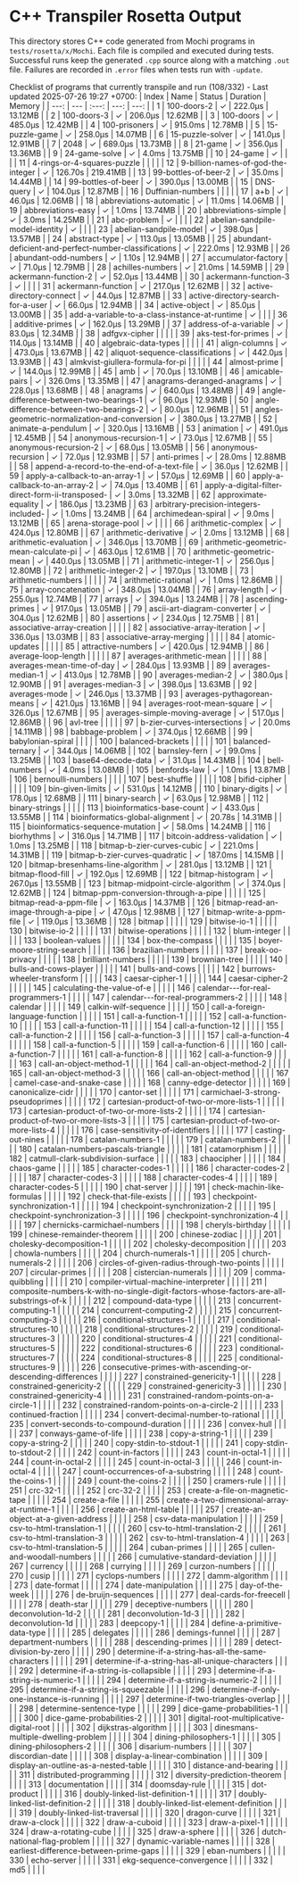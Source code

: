 # C++ Transpiler Rosetta Output

This directory stores C++ code generated from Mochi programs in `tests/rosetta/x/Mochi`. Each file is compiled and executed during tests. Successful runs keep the generated `.cpp` source along with a matching `.out` file. Failures are recorded in `.error` files when tests run with `-update`.

Checklist of programs that currently transpile and run (108/332) - Last updated 2025-07-26 19:27 +0700:
| Index | Name | Status | Duration | Memory |
| ---: | --- | :---: | ---: | ---: |
| 1 | 100-doors-2 | ✓ | 222.0µs | 13.12MB |
| 2 | 100-doors-3 | ✓ | 206.0µs | 12.62MB |
| 3 | 100-doors | ✓ | 485.0µs | 12.42MB |
| 4 | 100-prisoners | ✓ | 915.0ms | 12.78MB |
| 5 | 15-puzzle-game | ✓ | 258.0µs | 14.07MB |
| 6 | 15-puzzle-solver | ✓ | 141.0µs | 12.91MB |
| 7 | 2048 | ✓ | 689.0µs | 13.73MB |
| 8 | 21-game | ✓ | 356.0µs | 13.36MB |
| 9 | 24-game-solve | ✓ | 4.0ms | 13.75MB |
| 10 | 24-game | ✓ |  |  |
| 11 | 4-rings-or-4-squares-puzzle |   |  |  |
| 12 | 9-billion-names-of-god-the-integer | ✓ | 126.70s | 219.41MB |
| 13 | 99-bottles-of-beer-2 | ✓ | 35.0ms | 14.44MB |
| 14 | 99-bottles-of-beer | ✓ | 390.0µs | 13.00MB |
| 15 | DNS-query | ✓ | 104.0µs | 12.87MB |
| 16 | Duffinian-numbers |   |  |  |
| 17 | a+b | ✓ | 46.0µs | 12.06MB |
| 18 | abbreviations-automatic | ✓ | 11.0ms | 14.06MB |
| 19 | abbreviations-easy | ✓ | 1.0ms | 13.74MB |
| 20 | abbreviations-simple | ✓ | 3.0ms | 14.25MB |
| 21 | abc-problem | ✓ |  |  |
| 22 | abelian-sandpile-model-identity | ✓ |  |  |
| 23 | abelian-sandpile-model | ✓ | 398.0µs | 13.57MB |
| 24 | abstract-type | ✓ | 113.0µs | 13.05MB |
| 25 | abundant-deficient-and-perfect-number-classifications | ✓ | 222.0ms | 12.93MB |
| 26 | abundant-odd-numbers | ✓ | 1.10s | 12.94MB |
| 27 | accumulator-factory | ✓ | 71.0µs | 12.79MB |
| 28 | achilles-numbers | ✓ | 21.0ms | 14.59MB |
| 29 | ackermann-function-2 | ✓ | 52.0µs | 13.44MB |
| 30 | ackermann-function-3 | ✓ |  |  |
| 31 | ackermann-function | ✓ | 217.0µs | 12.62MB |
| 32 | active-directory-connect | ✓ | 44.0µs | 12.87MB |
| 33 | active-directory-search-for-a-user | ✓ | 66.0µs | 12.94MB |
| 34 | active-object | ✓ | 85.0µs | 13.00MB |
| 35 | add-a-variable-to-a-class-instance-at-runtime | ✓ |  |  |
| 36 | additive-primes | ✓ | 162.0µs | 13.29MB |
| 37 | address-of-a-variable | ✓ | 83.0µs | 12.34MB |
| 38 | adfgvx-cipher |   |  |  |
| 39 | aks-test-for-primes | ✓ | 114.0µs | 13.14MB |
| 40 | algebraic-data-types |   |  |  |
| 41 | align-columns | ✓ | 473.0µs | 13.67MB |
| 42 | aliquot-sequence-classifications | ✓ | 442.0µs | 13.93MB |
| 43 | almkvist-giullera-formula-for-pi |   |  |  |
| 44 | almost-prime | ✓ | 144.0µs | 12.99MB |
| 45 | amb | ✓ | 70.0µs | 13.10MB |
| 46 | amicable-pairs | ✓ | 326.0ms | 13.35MB |
| 47 | anagrams-deranged-anagrams | ✓ | 228.0µs | 13.68MB |
| 48 | anagrams | ✓ | 640.0µs | 13.48MB |
| 49 | angle-difference-between-two-bearings-1 | ✓ | 96.0µs | 12.93MB |
| 50 | angle-difference-between-two-bearings-2 | ✓ | 80.0µs | 12.96MB |
| 51 | angles-geometric-normalization-and-conversion | ✓ | 380.0µs | 13.27MB |
| 52 | animate-a-pendulum | ✓ | 320.0µs | 13.16MB |
| 53 | animation | ✓ | 491.0µs | 12.45MB |
| 54 | anonymous-recursion-1 | ✓ | 73.0µs | 12.67MB |
| 55 | anonymous-recursion-2 | ✓ | 68.0µs | 13.05MB |
| 56 | anonymous-recursion | ✓ | 72.0µs | 12.93MB |
| 57 | anti-primes | ✓ | 28.0ms | 12.88MB |
| 58 | append-a-record-to-the-end-of-a-text-file | ✓ | 36.0µs | 12.62MB |
| 59 | apply-a-callback-to-an-array-1 | ✓ | 57.0µs | 12.69MB |
| 60 | apply-a-callback-to-an-array-2 | ✓ | 74.0µs | 13.40MB |
| 61 | apply-a-digital-filter-direct-form-ii-transposed- | ✓ | 3.0ms | 13.32MB |
| 62 | approximate-equality | ✓ | 186.0µs | 13.23MB |
| 63 | arbitrary-precision-integers-included- | ✓ | 1.0ms | 13.24MB |
| 64 | archimedean-spiral | ✓ | 9.0ms | 13.12MB |
| 65 | arena-storage-pool | ✓ |  |  |
| 66 | arithmetic-complex | ✓ | 424.0µs | 12.80MB |
| 67 | arithmetic-derivative | ✓ | 2.0ms | 13.12MB |
| 68 | arithmetic-evaluation | ✓ | 346.0µs | 13.70MB |
| 69 | arithmetic-geometric-mean-calculate-pi | ✓ | 463.0µs | 12.61MB |
| 70 | arithmetic-geometric-mean | ✓ | 440.0µs | 13.05MB |
| 71 | arithmetic-integer-1 | ✓ | 256.0µs | 12.80MB |
| 72 | arithmetic-integer-2 | ✓ | 197.0µs | 13.10MB |
| 73 | arithmetic-numbers |   |  |  |
| 74 | arithmetic-rational | ✓ | 1.0ms | 12.86MB |
| 75 | array-concatenation | ✓ | 348.0µs | 13.04MB |
| 76 | array-length | ✓ | 255.0µs | 12.74MB |
| 77 | arrays | ✓ | 394.0µs | 13.24MB |
| 78 | ascending-primes | ✓ | 917.0µs | 13.05MB |
| 79 | ascii-art-diagram-converter | ✓ | 304.0µs | 12.62MB |
| 80 | assertions | ✓ | 234.0µs | 12.75MB |
| 81 | associative-array-creation |   |  |  |
| 82 | associative-array-iteration | ✓ | 336.0µs | 13.03MB |
| 83 | associative-array-merging |   |  |  |
| 84 | atomic-updates |   |  |  |
| 85 | attractive-numbers | ✓ | 420.0µs | 12.94MB |
| 86 | average-loop-length |   |  |  |
| 87 | averages-arithmetic-mean |   |  |  |
| 88 | averages-mean-time-of-day | ✓ | 284.0µs | 13.93MB |
| 89 | averages-median-1 | ✓ | 413.0µs | 12.78MB |
| 90 | averages-median-2 | ✓ | 380.0µs | 12.90MB |
| 91 | averages-median-3 | ✓ | 398.0µs | 13.63MB |
| 92 | averages-mode | ✓ | 246.0µs | 13.37MB |
| 93 | averages-pythagorean-means | ✓ | 421.0µs | 13.16MB |
| 94 | averages-root-mean-square | ✓ | 326.0µs | 12.67MB |
| 95 | averages-simple-moving-average | ✓ | 517.0µs | 12.86MB |
| 96 | avl-tree |   |  |  |
| 97 | b-zier-curves-intersections | ✓ | 20.0ms | 14.11MB |
| 98 | babbage-problem | ✓ | 374.0µs | 12.66MB |
| 99 | babylonian-spiral |   |  |  |
| 100 | balanced-brackets |   |  |  |
| 101 | balanced-ternary | ✓ | 344.0µs | 14.06MB |
| 102 | barnsley-fern | ✓ | 99.0ms | 13.25MB |
| 103 | base64-decode-data | ✓ | 31.0µs | 14.43MB |
| 104 | bell-numbers | ✓ | 4.0ms | 13.08MB |
| 105 | benfords-law | ✓ | 1.0ms | 13.87MB |
| 106 | bernoulli-numbers |   |  |  |
| 107 | best-shuffle |   |  |  |
| 108 | bifid-cipher |   |  |  |
| 109 | bin-given-limits | ✓ | 531.0µs | 14.12MB |
| 110 | binary-digits | ✓ | 178.0µs | 12.68MB |
| 111 | binary-search | ✓ | 63.0µs | 12.98MB |
| 112 | binary-strings |   |  |  |
| 113 | bioinformatics-base-count | ✓ | 433.0µs | 13.55MB |
| 114 | bioinformatics-global-alignment | ✓ | 20.78s | 14.31MB |
| 115 | bioinformatics-sequence-mutation | ✓ | 58.0ms | 14.24MB |
| 116 | biorhythms | ✓ | 316.0µs | 14.71MB |
| 117 | bitcoin-address-validation | ✓ | 1.0ms | 13.25MB |
| 118 | bitmap-b-zier-curves-cubic | ✓ | 221.0ms | 14.31MB |
| 119 | bitmap-b-zier-curves-quadratic | ✓ | 187.0ms | 14.15MB |
| 120 | bitmap-bresenhams-line-algorithm | ✓ | 281.0µs | 13.12MB |
| 121 | bitmap-flood-fill | ✓ | 192.0µs | 12.69MB |
| 122 | bitmap-histogram | ✓ | 267.0µs | 13.55MB |
| 123 | bitmap-midpoint-circle-algorithm | ✓ | 374.0µs | 12.62MB |
| 124 | bitmap-ppm-conversion-through-a-pipe |   |  |  |
| 125 | bitmap-read-a-ppm-file | ✓ | 163.0µs | 14.37MB |
| 126 | bitmap-read-an-image-through-a-pipe | ✓ | 47.0µs | 12.98MB |
| 127 | bitmap-write-a-ppm-file | ✓ | 119.0µs | 13.36MB |
| 128 | bitmap |   |  |  |
| 129 | bitwise-io-1 |   |  |  |
| 130 | bitwise-io-2 |   |  |  |
| 131 | bitwise-operations |   |  |  |
| 132 | blum-integer |   |  |  |
| 133 | boolean-values |   |  |  |
| 134 | box-the-compass |   |  |  |
| 135 | boyer-moore-string-search |   |  |  |
| 136 | brazilian-numbers |   |  |  |
| 137 | break-oo-privacy |   |  |  |
| 138 | brilliant-numbers |   |  |  |
| 139 | brownian-tree |   |  |  |
| 140 | bulls-and-cows-player |   |  |  |
| 141 | bulls-and-cows |   |  |  |
| 142 | burrows-wheeler-transform |   |  |  |
| 143 | caesar-cipher-1 |   |  |  |
| 144 | caesar-cipher-2 |   |  |  |
| 145 | calculating-the-value-of-e |   |  |  |
| 146 | calendar---for-real-programmers-1 |   |  |  |
| 147 | calendar---for-real-programmers-2 |   |  |  |
| 148 | calendar |   |  |  |
| 149 | calkin-wilf-sequence |   |  |  |
| 150 | call-a-foreign-language-function |   |  |  |
| 151 | call-a-function-1 |   |  |  |
| 152 | call-a-function-10 |   |  |  |
| 153 | call-a-function-11 |   |  |  |
| 154 | call-a-function-12 |   |  |  |
| 155 | call-a-function-2 |   |  |  |
| 156 | call-a-function-3 |   |  |  |
| 157 | call-a-function-4 |   |  |  |
| 158 | call-a-function-5 |   |  |  |
| 159 | call-a-function-6 |   |  |  |
| 160 | call-a-function-7 |   |  |  |
| 161 | call-a-function-8 |   |  |  |
| 162 | call-a-function-9 |   |  |  |
| 163 | call-an-object-method-1 |   |  |  |
| 164 | call-an-object-method-2 |   |  |  |
| 165 | call-an-object-method-3 |   |  |  |
| 166 | call-an-object-method |   |  |  |
| 167 | camel-case-and-snake-case |   |  |  |
| 168 | canny-edge-detector |   |  |  |
| 169 | canonicalize-cidr |   |  |  |
| 170 | cantor-set |   |  |  |
| 171 | carmichael-3-strong-pseudoprimes |   |  |  |
| 172 | cartesian-product-of-two-or-more-lists-1 |   |  |  |
| 173 | cartesian-product-of-two-or-more-lists-2 |   |  |  |
| 174 | cartesian-product-of-two-or-more-lists-3 |   |  |  |
| 175 | cartesian-product-of-two-or-more-lists-4 |   |  |  |
| 176 | case-sensitivity-of-identifiers |   |  |  |
| 177 | casting-out-nines |   |  |  |
| 178 | catalan-numbers-1 |   |  |  |
| 179 | catalan-numbers-2 |   |  |  |
| 180 | catalan-numbers-pascals-triangle |   |  |  |
| 181 | catamorphism |   |  |  |
| 182 | catmull-clark-subdivision-surface |   |  |  |
| 183 | chaocipher |   |  |  |
| 184 | chaos-game |   |  |  |
| 185 | character-codes-1 |   |  |  |
| 186 | character-codes-2 |   |  |  |
| 187 | character-codes-3 |   |  |  |
| 188 | character-codes-4 |   |  |  |
| 189 | character-codes-5 |   |  |  |
| 190 | chat-server |   |  |  |
| 191 | check-machin-like-formulas |   |  |  |
| 192 | check-that-file-exists |   |  |  |
| 193 | checkpoint-synchronization-1 |   |  |  |
| 194 | checkpoint-synchronization-2 |   |  |  |
| 195 | checkpoint-synchronization-3 |   |  |  |
| 196 | checkpoint-synchronization-4 |   |  |  |
| 197 | chernicks-carmichael-numbers |   |  |  |
| 198 | cheryls-birthday |   |  |  |
| 199 | chinese-remainder-theorem |   |  |  |
| 200 | chinese-zodiac |   |  |  |
| 201 | cholesky-decomposition-1 |   |  |  |
| 202 | cholesky-decomposition |   |  |  |
| 203 | chowla-numbers |   |  |  |
| 204 | church-numerals-1 |   |  |  |
| 205 | church-numerals-2 |   |  |  |
| 206 | circles-of-given-radius-through-two-points |   |  |  |
| 207 | circular-primes |   |  |  |
| 208 | cistercian-numerals |   |  |  |
| 209 | comma-quibbling |   |  |  |
| 210 | compiler-virtual-machine-interpreter |   |  |  |
| 211 | composite-numbers-k-with-no-single-digit-factors-whose-factors-are-all-substrings-of-k |   |  |  |
| 212 | compound-data-type |   |  |  |
| 213 | concurrent-computing-1 |   |  |  |
| 214 | concurrent-computing-2 |   |  |  |
| 215 | concurrent-computing-3 |   |  |  |
| 216 | conditional-structures-1 |   |  |  |
| 217 | conditional-structures-10 |   |  |  |
| 218 | conditional-structures-2 |   |  |  |
| 219 | conditional-structures-3 |   |  |  |
| 220 | conditional-structures-4 |   |  |  |
| 221 | conditional-structures-5 |   |  |  |
| 222 | conditional-structures-6 |   |  |  |
| 223 | conditional-structures-7 |   |  |  |
| 224 | conditional-structures-8 |   |  |  |
| 225 | conditional-structures-9 |   |  |  |
| 226 | consecutive-primes-with-ascending-or-descending-differences |   |  |  |
| 227 | constrained-genericity-1 |   |  |  |
| 228 | constrained-genericity-2 |   |  |  |
| 229 | constrained-genericity-3 |   |  |  |
| 230 | constrained-genericity-4 |   |  |  |
| 231 | constrained-random-points-on-a-circle-1 |   |  |  |
| 232 | constrained-random-points-on-a-circle-2 |   |  |  |
| 233 | continued-fraction |   |  |  |
| 234 | convert-decimal-number-to-rational |   |  |  |
| 235 | convert-seconds-to-compound-duration |   |  |  |
| 236 | convex-hull |   |  |  |
| 237 | conways-game-of-life |   |  |  |
| 238 | copy-a-string-1 |   |  |  |
| 239 | copy-a-string-2 |   |  |  |
| 240 | copy-stdin-to-stdout-1 |   |  |  |
| 241 | copy-stdin-to-stdout-2 |   |  |  |
| 242 | count-in-factors |   |  |  |
| 243 | count-in-octal-1 |   |  |  |
| 244 | count-in-octal-2 |   |  |  |
| 245 | count-in-octal-3 |   |  |  |
| 246 | count-in-octal-4 |   |  |  |
| 247 | count-occurrences-of-a-substring |   |  |  |
| 248 | count-the-coins-1 |   |  |  |
| 249 | count-the-coins-2 |   |  |  |
| 250 | cramers-rule |   |  |  |
| 251 | crc-32-1 |   |  |  |
| 252 | crc-32-2 |   |  |  |
| 253 | create-a-file-on-magnetic-tape |   |  |  |
| 254 | create-a-file |   |  |  |
| 255 | create-a-two-dimensional-array-at-runtime-1 |   |  |  |
| 256 | create-an-html-table |   |  |  |
| 257 | create-an-object-at-a-given-address |   |  |  |
| 258 | csv-data-manipulation |   |  |  |
| 259 | csv-to-html-translation-1 |   |  |  |
| 260 | csv-to-html-translation-2 |   |  |  |
| 261 | csv-to-html-translation-3 |   |  |  |
| 262 | csv-to-html-translation-4 |   |  |  |
| 263 | csv-to-html-translation-5 |   |  |  |
| 264 | cuban-primes |   |  |  |
| 265 | cullen-and-woodall-numbers |   |  |  |
| 266 | cumulative-standard-deviation |   |  |  |
| 267 | currency |   |  |  |
| 268 | currying |   |  |  |
| 269 | curzon-numbers |   |  |  |
| 270 | cusip |   |  |  |
| 271 | cyclops-numbers |   |  |  |
| 272 | damm-algorithm |   |  |  |
| 273 | date-format |   |  |  |
| 274 | date-manipulation |   |  |  |
| 275 | day-of-the-week |   |  |  |
| 276 | de-bruijn-sequences |   |  |  |
| 277 | deal-cards-for-freecell |   |  |  |
| 278 | death-star |   |  |  |
| 279 | deceptive-numbers |   |  |  |
| 280 | deconvolution-1d-2 |   |  |  |
| 281 | deconvolution-1d-3 |   |  |  |
| 282 | deconvolution-1d |   |  |  |
| 283 | deepcopy-1 |   |  |  |
| 284 | define-a-primitive-data-type |   |  |  |
| 285 | delegates |   |  |  |
| 286 | demings-funnel |   |  |  |
| 287 | department-numbers |   |  |  |
| 288 | descending-primes |   |  |  |
| 289 | detect-division-by-zero |   |  |  |
| 290 | determine-if-a-string-has-all-the-same-characters |   |  |  |
| 291 | determine-if-a-string-has-all-unique-characters |   |  |  |
| 292 | determine-if-a-string-is-collapsible |   |  |  |
| 293 | determine-if-a-string-is-numeric-1 |   |  |  |
| 294 | determine-if-a-string-is-numeric-2 |   |  |  |
| 295 | determine-if-a-string-is-squeezable |   |  |  |
| 296 | determine-if-only-one-instance-is-running |   |  |  |
| 297 | determine-if-two-triangles-overlap |   |  |  |
| 298 | determine-sentence-type |   |  |  |
| 299 | dice-game-probabilities-1 |   |  |  |
| 300 | dice-game-probabilities-2 |   |  |  |
| 301 | digital-root-multiplicative-digital-root |   |  |  |
| 302 | dijkstras-algorithm |   |  |  |
| 303 | dinesmans-multiple-dwelling-problem |   |  |  |
| 304 | dining-philosophers-1 |   |  |  |
| 305 | dining-philosophers-2 |   |  |  |
| 306 | disarium-numbers |   |  |  |
| 307 | discordian-date |   |  |  |
| 308 | display-a-linear-combination |   |  |  |
| 309 | display-an-outline-as-a-nested-table |   |  |  |
| 310 | distance-and-bearing |   |  |  |
| 311 | distributed-programming |   |  |  |
| 312 | diversity-prediction-theorem |   |  |  |
| 313 | documentation |   |  |  |
| 314 | doomsday-rule |   |  |  |
| 315 | dot-product |   |  |  |
| 316 | doubly-linked-list-definition-1 |   |  |  |
| 317 | doubly-linked-list-definition-2 |   |  |  |
| 318 | doubly-linked-list-element-definition |   |  |  |
| 319 | doubly-linked-list-traversal |   |  |  |
| 320 | dragon-curve |   |  |  |
| 321 | draw-a-clock |   |  |  |
| 322 | draw-a-cuboid |   |  |  |
| 323 | draw-a-pixel-1 |   |  |  |
| 324 | draw-a-rotating-cube |   |  |  |
| 325 | draw-a-sphere |   |  |  |
| 326 | dutch-national-flag-problem |   |  |  |
| 327 | dynamic-variable-names |   |  |  |
| 328 | earliest-difference-between-prime-gaps |   |  |  |
| 329 | eban-numbers |   |  |  |
| 330 | echo-server |   |  |  |
| 331 | ekg-sequence-convergence |   |  |  |
| 332 | md5 |   |  |  |

